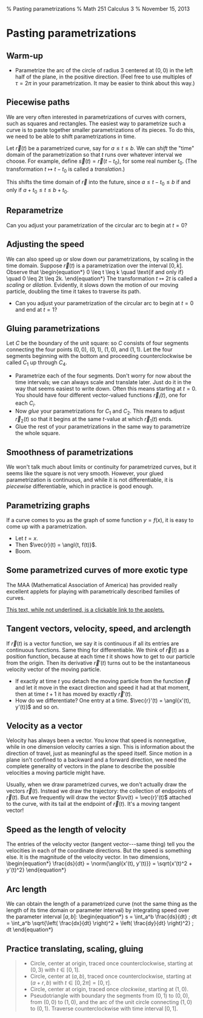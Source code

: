 % Pasting parametrizations
% Math 251 Calculus 3
% November 15, 2013

# Pasting parametrizations

## Warm-up

- Parametrize the arc of the circle of radius $3$ centered at $(0,0)$ in the left half of the plane, in the positive direction. (Feel free to use multiples of $\tau = 2\pi$ in your parametrization. It may be easier to think about this way.)

## Piecewise paths

We are very often interested in parametrizations of curves with corners, such as squares and rectangles. The easiest way to parametrize such a curve is to paste together smaller parametrizations of its pieces. To do this, we need to be able to shift parametrizations in time.

Let $\vec{r}(t)$ be a parametrized curve, say for $a \leq t \leq b$. We can *shift* the "time" domain of the parametrization so that $t$ runs over whatever interval we choose. For example, define $\vec{s}(t) = \vec{r}(t - t_0)$, for some real number $t_0$. (The transformation $t \mapsto t - t_0$ is called a *translation*.)

This shifts the time domain of $\vec{r}$ into the future, since $a \leq t - t_0 \leq b$ if and only if $a + t_0 \leq t \leq b + t_0$.

## Reparametrize

Can you adjust your parametrization of the circular arc to begin at $t = 0$? 

## Adjusting the speed

We can also speed up or slow down our parametrizations, by scaling in the time domain. Suppose $\vec{r}(t)$ is a parametrization over the interval $[0, k]$. Observe that 
\begin{equation*}
    0 \leq t \leq k \quad \text{if and only if} \quad 0 \leq 2t \leq 2k.
\end{equation*}
The transformation $t \mapsto 2t$ is called a *scaling* or *dilation*. Evidently, it slows down the motion of our moving particle, doubling the time it takes to traverse its path.

- Can you adjust your parametrization of the circular arc to begin at $t = 0$ and end at $t = 1$?

## Gluing parametrizations

Let $C$ be the boundary of the unit square: so $C$ consists of four segments connecting the four points $(0,0)$, $(0,1)$, $(1,0)$, and $(1,1)$. Let the four segments beginning with the bottom and proceeding counterclockwise be called $C_1$ up through $C_4$.

- Parametrize each of the four segments. Don't worry for now about the time intervals; we can always scale and translate later. Just do it in the way that seems easiest to write down. Often this means starting at $t = 0$. You should have four different vector-valued functions $\vec{r}_i(t)$, one for each $C_i$.
- Now *glue* your parametrizations for $C_1$ and $C_2$. This means to adjust $\vec{r}_2(t)$ so that it begins at the same $t$-value at which $\vec{r}_1(t)$ ends.
- Glue the rest of your parametrizations in the same way to parametrize the whole square.

## Smoothness of parametrizations

We won't talk much about limits or continuity for parametrized curves, but it seems like the square is not very smooth. However, your glued parametrization is continuous, and while it is not differentiable, it is *piecewise* differentiable, which in practice is good enough.

## Parametrizing graphs

If a curve comes to you as the graph of some function $y = f(x)$, it is easy to come up with a parametrization. 

- Let $t = x$. 
- Then $\vec{r}(t) = \angl{t, f(t)}$. 
- Boom.

## Some parametrized curves of more exotic type

The MAA (Mathematical Association of America) has provided really excellent applets for playing with parametrically described families of curves.

[This text, while not underlined, is a clickable link to the applets.](http://www.maa.org/publications/periodicals/loci/resources/the-beauty-of-parametric-curves-the-applets)

## Tangent vectors, velocity, speed, and arclength

If $\vec{r}(t)$ is a vector function, we say it is continuous if all its entries are continuous functions. Same thing for differentiable. We think of $\vec{r}(t)$ as a position function, because at each time $t$ it shows how to get to our particle from the origin. Then its derivative $\vec{r}'(t)$ turns out to be the instantaneous velocity vector of the moving particle.

- If exactly at time $t$ you detach the moving particle from the function $\vec{r}$ and let it move in the exact direction and speed it had at that moment, then at time $t+1$ it has moved by exactly $\vec{r}'(t)$.
- How do we differentiate? One entry at a time. $\vec{r}'(t) = \angl{x'(t), y'(t)}$ and so on.

## Velocity as a vector

Velocity has always been a vector. You know that speed is nonnegative, while in one dimension velocity carries a sign. This is information about the direction of travel, just as meaningful as the speed itself. Since motion in a plane isn't confined to a backward and a forward direction, we need the complete generality of vectors in the plane to describe the possible velocities a moving particle might have.

Usually, when we draw parametrized curves, we don't actually draw the vectors $\vec{r}(t)$. Instead we draw the trajectory: the collection of endpoints of $\vec{r}(t)$. But we frequently will draw the vector $\vv(t) = \vec{r}'(t)$ attached to the curve, with its tail at the endpoint of $\vec{r}(t)$. It's a moving tangent vector!

## Speed as the length of velocity

The entries of the velocity vector (tangent vector---same thing) tell you the velocities in each of the coordinate directions. But the speed is something else. It is the magnitude of the velocity vector. In two dimensions,
\begin{equation*}
    \frac{ds}{dt} = \norm{\angl{x'(t), y'(t)}} = \sqrt{x'(t)^2 + y'(t)^2}
\end{equation*}

## Arc length

We can obtain the length of a parametrized curve (not the same thing as the length of its time domain or parameter interval) by integrating speed over the parameter interval $[a,b]$:
\begin{equation*}
    s = \int_a^b \frac{ds}{dt} \; dt = \int_a^b \sqrt{\left( \frac{dx}{dt} \right)^2 + \left( \frac{dy}{dt} \right)^2} \; dt
\end{equation*}

## Practice translating, scaling, gluing

> - Circle, center at origin, traced once counterclockwise, starting at $(0,3)$ with $t \in [0,1]$.
> - Circle, center at $(a,b)$, traced once counterclockwise, starting at $(a+r, b)$ with $t \in [0, 2\pi] = [0, \tau]$.
> - Circle, center at origin, traced once *clockwise*, starting at $(1,0)$.
> - Pseudotriangle with boundary the segments from $(0,1)$ to $(0,0)$, from $(0,0)$ to $(1,0)$, and the arc of the unit circle connecting $(1,0)$ to $(0,1)$. Traverse counterclockwise with time interval $[0,1]$.
